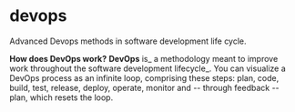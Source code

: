 # devops
Advanced Devops methods in software development life cycle.

**How does DevOps work?**
**DevOps** is_ a methodology meant to improve work throughout the software development lifecycle_. You can visualize a DevOps process as an infinite loop, comprising these steps: plan, code, build, test, release, deploy, operate, monitor and -- through feedback -- plan, which resets the loop.
